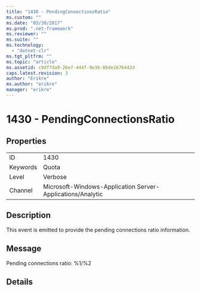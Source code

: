 ```yaml
---
title: "1430 - PendingConnectionsRatio"
ms.custom: ""
ms.date: "03/30/2017"
ms.prod: ".net-framework"
ms.reviewer: ""
ms.suite: ""
ms.technology: 
  - "dotnet-clr"
ms.tgt_pltfrm: ""
ms.topic: "article"
ms.assetid: c9df7da9-26e7-444f-9e36-86de1676442d
caps.latest.revision: 3
author: "Erikre"
ms.author: "erikre"
manager: "erikre"
---
```

# 1430 - PendingConnectionsRatio
## Properties  
  
|||  
|-|-|  
|ID|1430|  
|Keywords|Quota|  
|Level|Verbose|  
|Channel|Microsoft-Windows-Application Server-Applications/Analytic|  
  
## Description  
 This event is emitted to provide the pending connections ratio information.  
  
## Message  
 Pending connections ratio: %1/%2  
  
## Details
